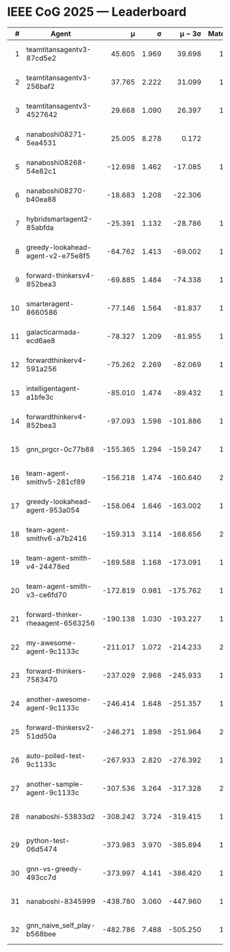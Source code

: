 # IEEE CoG 2025 — Leaderboard

| # | Agent | μ | σ | μ − 3σ | Matches | Updated |
|---:|---|---:|---:|---:|---:|---|
| 1 | teamtitansagentv3-87cd5e2 | 45.605 | 1.969 | 39.698 | 1840 | 2025-08-27 10:20 |
| 2 | teamtitansagentv3-256baf2 | 37.765 | 2.222 | 31.099 | 1820 | 2025-08-27 10:20 |
| 3 | teamtitansagentv3-4527642 | 29.668 | 1.090 | 26.397 | 1760 | 2025-08-27 10:20 |
| 4 | nanaboshi08271-5ea4531 | 25.005 | 8.278 | 0.172 | 220 | 2025-08-27 10:20 |
| 5 | nanaboshi08268-54e82c1 | -12.698 | 1.462 | -17.085 | 1560 | 2025-08-27 10:20 |
| 6 | nanaboshi08270-b40ea88 | -18.683 | 1.208 | -22.306 | 580 | 2025-08-27 10:20 |
| 7 | hybridsmartagent2-85abfda | -25.391 | 1.132 | -28.786 | 1433 | 2025-08-27 10:20 |
| 8 | greedy-lookahead-agent-v2-e75e8f5 | -64.762 | 1.413 | -69.002 | 1678 | 2025-08-27 10:20 |
| 9 | forward-thinkersv4-852bea3 | -69.885 | 1.484 | -74.338 | 1653 | 2025-08-27 10:20 |
| 10 | smarteragent-8660586 | -77.146 | 1.564 | -81.837 | 1575 | 2025-08-27 10:20 |
| 11 | galacticarmada-ecd6ae8 | -78.327 | 1.209 | -81.955 | 1620 | 2025-08-27 10:20 |
| 12 | forwardthinkerv4-591a256 | -75.262 | 2.269 | -82.069 | 1588 | 2025-08-27 10:20 |
| 13 | intelligentagent-a1bfe3c | -85.010 | 1.474 | -89.432 | 1621 | 2025-08-27 10:20 |
| 14 | forwardthinkerv4-852bea3 | -97.093 | 1.598 | -101.886 | 1516 | 2025-08-27 10:20 |
| 15 | gnn_prgcr-0c77b88 | -155.365 | 1.294 | -159.247 | 1480 | 2025-08-27 10:20 |
| 16 | team-agent-smithv5-281cf89 | -156.218 | 1.474 | -160.640 | 2080 | 2025-08-27 10:20 |
| 17 | greedy-lookahead-agent-953a054 | -158.064 | 1.646 | -163.002 | 1838 | 2025-08-27 10:20 |
| 18 | team-agent-smithv6-a7b2416 | -159.313 | 3.114 | -168.656 | 2160 | 2025-08-27 10:20 |
| 19 | team-agent-smith-v4-24478ed | -169.588 | 1.168 | -173.091 | 1840 | 2025-08-27 10:20 |
| 20 | team-agent-smith-v3-ce6fd70 | -172.819 | 0.981 | -175.762 | 1860 | 2025-08-27 10:20 |
| 21 | forward-thinker-rheaagent-6563256 | -190.138 | 1.030 | -193.227 | 1988 | 2025-08-27 10:20 |
| 22 | my-awesome-agent-9c1133c | -211.017 | 1.072 | -214.233 | 2500 | 2025-08-27 10:20 |
| 23 | forward-thinkers-7583470 | -237.029 | 2.968 | -245.933 | 1900 | 2025-08-27 10:20 |
| 24 | another-awesome-agent-9c1133c | -246.414 | 1.648 | -251.357 | 1960 | 2025-08-27 10:20 |
| 25 | forward-thinkersv2-51dd50a | -246.271 | 1.898 | -251.964 | 2048 | 2025-08-27 10:20 |
| 26 | auto-polled-test-9c1133c | -267.933 | 2.820 | -276.392 | 1620 | 2025-08-27 10:20 |
| 27 | another-sample-agent-9c1133c | -307.536 | 3.264 | -317.328 | 2120 | 2025-08-27 10:20 |
| 28 | nanaboshi-53833d2 | -308.242 | 3.724 | -319.415 | 1660 | 2025-08-27 10:20 |
| 29 | python-test-06d5474 | -373.983 | 3.970 | -385.894 | 1790 | 2025-08-27 10:20 |
| 30 | gnn-vs-greedy-493cc7d | -373.997 | 4.141 | -386.420 | 1700 | 2025-08-27 10:20 |
| 31 | nanaboshi-8345999 | -438.780 | 3.060 | -447.960 | 1750 | 2025-08-27 10:20 |
| 32 | gnn_naive_self_play-b568bee | -482.786 | 7.488 | -505.250 | 1320 | 2025-08-27 10:20 |
